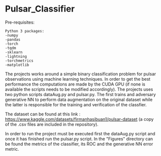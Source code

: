 # Pulsar_Classifier

Pre-requisites:

    Python 3 packages:
    -numpy
    -pandas
    -torch
    -tqdm
    -sklearn
    -lightning
    -torchmetrics
    -matplotlib


The projects works around a simple binary classification problem for pulsar observations using machine learning techniques.
In order to get the best performance the computations are made by the CUDA GPU (if none is available the scripts needs to be modified accordingly).
The projects uses two python scripts dataAug.py and pulsar.py. The first trains and adversary generative NN to perform data augmentation on the original dataset while the latter is responsible for the training and verification of the classfier.

The dataset can be found at this link : https://www.kaggle.com/datasets/firmanhasibuan1/pulsar-dataset (a copy of the .csv files are included in the repository).

In order to run the project must be executed first the dataAug.py script and once it has finished run the pulsar.py script.
In the "Figures" directory can be found the metrics of the classifier, its ROC and the generative NN error metric.



